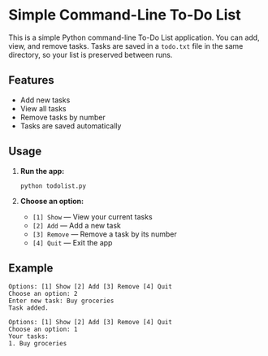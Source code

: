 # Simple Command-Line To-Do List

This is a simple Python command-line To-Do List application. You can add, view, and remove tasks. Tasks are saved in a `todo.txt` file in the same directory, so your list is preserved between runs.

## Features

- Add new tasks
- View all tasks
- Remove tasks by number
- Tasks are saved automatically

## Usage

1. **Run the app:**
   ```
   python todolist.py
   ```

2. **Choose an option:**
   - `[1] Show` — View your current tasks
   - `[2] Add` — Add a new task
   - `[3] Remove` — Remove a task by its number
   - `[4] Quit` — Exit the app

## Example

```
Options: [1] Show [2] Add [3] Remove [4] Quit
Choose an option: 2
Enter new task: Buy groceries
Task added.

Options: [1] Show [2] Add [3] Remove [4] Quit
Choose an option: 1
Your tasks:
1. Buy groceries
